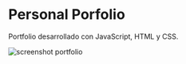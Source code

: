 # Personal Porfolio 

Portfolio desarrollado con JavaScript, HTML y CSS.

![screenshot portfolio](./img/cover.png.png)